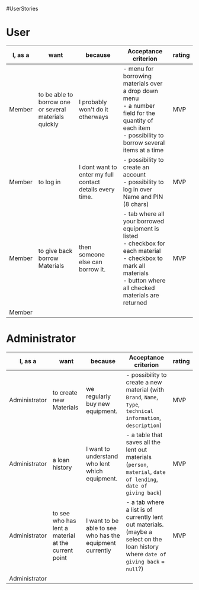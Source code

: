 #UserStories

# User

| I, as a | want                                                  | because                                                  | Acceptance criterion                                                                                                                                                        | rating |
| ------- | ----------------------------------------------------- | -------------------------------------------------------- | --------------------------------------------------------------------------------------------------------------------------------------------------------------------------- | ------ |
| Member  | to be able to borrow one or several materials quickly | I probably won't do it otherways                         | - menu for borrowing materials over a drop down menu<br>- a number field for the quantity of each item<br>- possibility to borrow several items at a time                   | MVP    |
| Member  | to log in                                             | I dont want to enter my full contact details every time. | - possibility to create an account<br>- possibility to log in over Name and PIN (8 chars)                                                                                   | MVP    |
| Member  | to give back borrow Materials                         | then someone else can borrow it.                         | - tab where all your borrowed equipment is listed<br>- checkbox for each material <br>- checkbox to mark all materials<br>- button where all checked materials are returned | MVP    |
| Member  |                                                       |                                                          |                                                                                                                                                                             |        |


# Administrator

| I, as a       | want                                                | because                                                  | Acceptance criterion                                                                                                                | rating |
| ------------- | --------------------------------------------------- | -------------------------------------------------------- | ----------------------------------------------------------------------------------------------------------------------------------- | ------ |
| Administrator | to create new Materials                             | we regularly buy new equipment.                          | - possibility to create a new material (with `Brand`, `Name`, `Type`, `technical information`, `description`)                       | MVP    |
| Administrator | a loan history                                      | I want to understand who lent which equipment.           | - a table that saves all the lent out materials (`person`, `material`, `date of lending`, `date of giving back`)                    | MVP    |
| Administrator | to see who has lent a material at the current point | I want to be able to see who has the equipment currently | - a tab where a list is of currently lent out materials. (maybe a select on the loan history where `date of giving back` = `null`?) | MVP    |
| Administrator |                                                     |                                                          |                                                                                                                                     |        |
